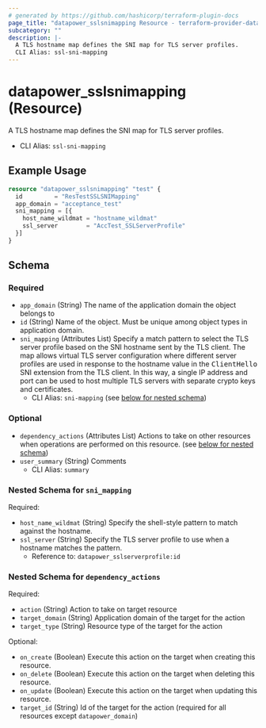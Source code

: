 ```yaml
---
# generated by https://github.com/hashicorp/terraform-plugin-docs
page_title: "datapower_sslsnimapping Resource - terraform-provider-datapower"
subcategory: ""
description: |-
  A TLS hostname map defines the SNI map for TLS server profiles.
  CLI Alias: ssl-sni-mapping
---
```


# datapower_sslsnimapping (Resource)

A TLS hostname map defines the SNI map for TLS server profiles.
  - CLI Alias: `ssl-sni-mapping`

## Example Usage

```terraform
resource "datapower_sslsnimapping" "test" {
  id         = "ResTestSSLSNIMapping"
  app_domain = "acceptance_test"
  sni_mapping = [{
    host_name_wildmat = "hostname_wildmat"
    ssl_server        = "AccTest_SSLServerProfile"
  }]
}
```

<!-- schema generated by tfplugindocs -->
## Schema

### Required

- `app_domain` (String) The name of the application domain the object belongs to
- `id` (String) Name of the object. Must be unique among object types in application domain.
- `sni_mapping` (Attributes List) Specify a match pattern to select the TLS server profile based on the SNI hostname sent by the TLS client. The map allows virtual TLS server configuration where different server profiles are used in response to the hostname value in the <tt>ClientHello</tt> SNI extension from the TLS client. In this way, a single IP address and port can be used to host multiple TLS servers with separate crypto keys and certificates.
  - CLI Alias: `sni-mapping` (see [below for nested schema](#nestedatt--sni_mapping))

### Optional

- `dependency_actions` (Attributes List) Actions to take on other resources when operations are performed on this resource. (see [below for nested schema](#nestedatt--dependency_actions))
- `user_summary` (String) Comments
  - CLI Alias: `summary`

<a id="nestedatt--sni_mapping"></a>
### Nested Schema for `sni_mapping`

Required:

- `host_name_wildmat` (String) Specify the shell-style pattern to match against the hostname.
- `ssl_server` (String) Specify the TLS server profile to use when a hostname matches the pattern.
  - Reference to: `datapower_sslserverprofile:id`


<a id="nestedatt--dependency_actions"></a>
### Nested Schema for `dependency_actions`

Required:

- `action` (String) Action to take on target resource
- `target_domain` (String) Application domain of the target for the action
- `target_type` (String) Resource type of the target for the action

Optional:

- `on_create` (Boolean) Execute this action on the target when creating this resource.
- `on_delete` (Boolean) Execute this action on the target when deleting this resource.
- `on_update` (Boolean) Execute this action on the target when updating this resource.
- `target_id` (String) Id of the target for the action (required for all resources except `datapower_domain`)
